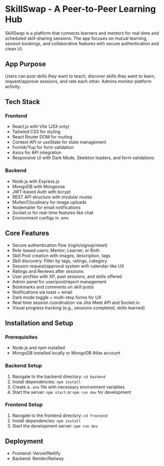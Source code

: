 # SkillSwap - A Peer-to-Peer Learning Hub

SkillSwap is a platform that connects learners and mentors for real-time and scheduled skill-sharing sessions. The app focuses on mutual learning, session bookings, and collaborative features with secure authentication and clean UI.

## App Purpose

Users can post skills they want to teach, discover skills they want to learn, request/approve sessions, and rate each other. Admins monitor platform activity.

## Tech Stack

### Frontend

- React.js with Vite (JSX only)
- Tailwind CSS for styling
- React Router DOM for routing
- Context API or useState for state management
- Formik/Yup for form validation
- Axios for API integration
- Responsive UI with Dark Mode, Skeleton loaders, and form validations

### Backend

- Node.js with Express.js
- MongoDB with Mongoose
- JWT-based Auth with bcrypt
- REST API structure with modular routes
- Multer/Cloudinary for image uploads
- Nodemailer for email notifications
- Socket.io for real-time features like chat
- Environment configs in .env

## Core Features

- Secure authentication flow (login/signup/reset)
- Role-based users: Mentor, Learner, or Both
- Skill Post creation with images, description, tags
- Skill discovery: Filter by tags, ratings, category
- Session request/approval system with calendar-like UX
- Ratings and Reviews after sessions
- User profiles with XP, past sessions, and skills offered
- Admin panel for user/post/report management
- Bookmarks and comments on skill posts
- Notifications via toast + email
- Dark mode toggle + multi-step forms for UX
- Real-time session coordination via Jitsi Meet API and Socket.io
- Visual progress tracking (e.g., sessions completed, skills learned)

## Installation and Setup

### Prerequisites

- Node.js and npm installed
- MongoDB installed locally or MongoDB Atlas account

### Backend Setup

1. Navigate to the backend directory: `cd backend`
2. Install dependencies: `npm install`
3. Create a `.env` file with necessary environment variables
4. Start the server: `npm start` or `npm run dev` for development

### Frontend Setup

1. Navigate to the frontend directory: `cd frontend`
2. Install dependencies: `npm install`
3. Start the development server: `npm run dev`

## Deployment

- Frontend: Vercel/Netlify
- Backend: Render/Railway
